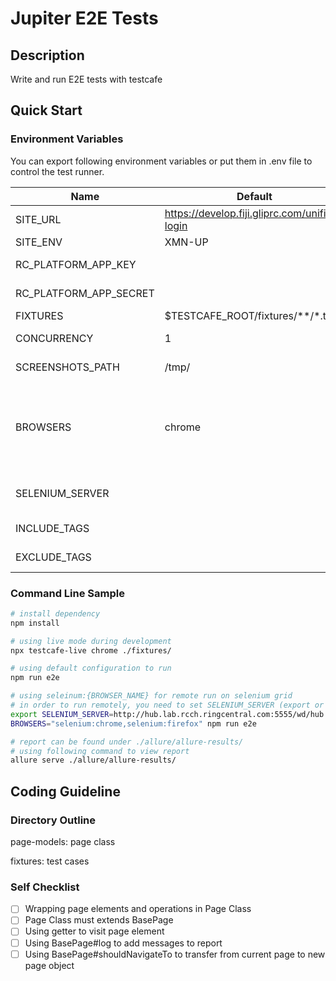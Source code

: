 # Jupiter E2E Tests #

## Description ##
Write and run E2E tests with testcafe

## Quick Start ##

### Environment Variables ###
You can export following environment variables or put them in .env file to control the test runner.

| Name                   | Default                                       | Usage                                                                                                            | Example                                         |
|------------------------|-----------------------------------------------|------------------------------------------------------------------------------------------------------------------|-------------------------------------------------|
| SITE_URL               | https://develop.fiji.gliprc.com/unified-login | Url to test.                                                                                                     |                                                 |
| SITE_ENV               | XMN-UP                                        | Sandbox to use.                                                                                                  |                                                 |
| RC_PLATFORM_APP_KEY    |                                               | Ringcentral sdk credential                                                                                       |                                                 |
| RC_PLATFORM_APP_SECRET |                                               | Ringcentral sdk credential                                                                                       |                                                 |
| FIXTURES               | $TESTCAFE_ROOT/fixtures/\*\*/\*.ts            | Fixtures to run.                                                                                                 |                                                 |
| CONCURRENCY            | 1                                             | Number of workers.                                                                                               |                                                 |
| SCREENSHOTS_PATH       | /tmp/                                         | Where screenshots are stored.                                                                                    |                                                 |
| BROWSERS               | chrome                                        | Select browsers to run. To run on Selenium Grid, the name pattern of browsers should be selenium:{BRPWSER_NAME}. | selenium:chrome                                 |
| SELENIUM_SERVER        |                                               | Selenium grid server to run cases on.                                                                            | http://hub.lab.rcch.ringcentral.com:5555/wd/hub |
| INCLUDE_TAGS           |                                               | Select cases to run by tags.                                                                                     | P0,P1                                           |
| EXCLUDE_TAGS           |                                               | Select cases not to run by tags.                                                                                 | P2,P3                                           |

### Command Line Sample ###
```bash
# install dependency
npm install

# using live mode during development
npx testcafe-live chrome ./fixtures/

# using default configuration to run
npm run e2e

# using seleinum:{BROWSER_NAME} for remote run on selenium grid
# in order to run remotely, you need to set SELENIUM_SERVER (export or put it in .env)
export SELENIUM_SERVER=http://hub.lab.rcch.ringcentral.com:5555/wd/hub
BROWSERS="selenium:chrome,selenium:firefox" npm run e2e

# report can be found under ./allure/allure-results/
# using following command to view report
allure serve ./allure/allure-results/
```

## Coding Guideline ##

### Directory Outline ###
page-models: page class

fixtures: test cases

### Self Checklist ###
- [ ] Wrapping page elements and operations in Page Class
- [ ] Page Class must extends BasePage
- [ ] Using getter to visit page element
- [ ] Using BasePage#log to add messages to report
- [ ] Using BasePage#shouldNavigateTo to transfer from current page to new page object
